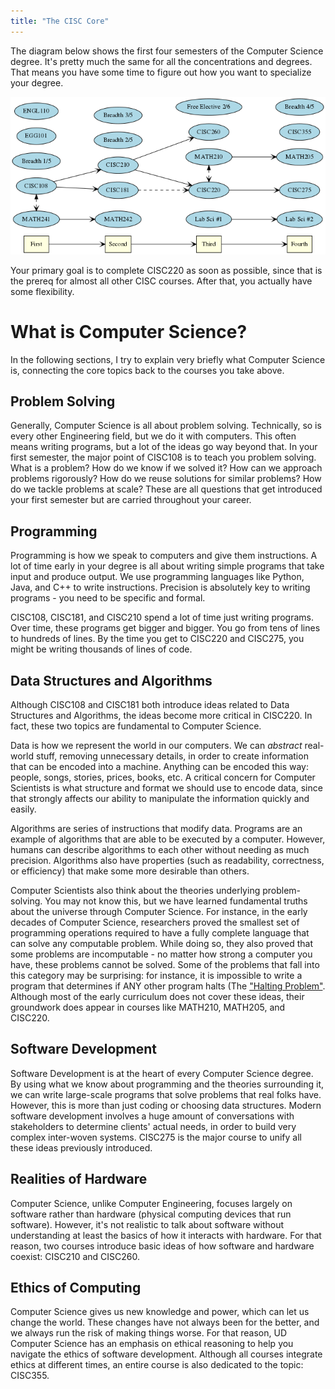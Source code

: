 ```yaml
---
title: "The CISC Core"
---
```


The diagram below shows the first four semesters of the Computer Science degree.
It's pretty much the same for all the concentrations and degrees.
That means you have some time to figure out how you want to specialize your degree.

![images/cs_core.png](images/cs_core.png)

Your primary goal is to complete CISC220 as soon as possible, since that is the prereq for almost all other CISC courses. After that, you actually have some flexibility.

# What is Computer Science?

In the following sections, I try to explain very briefly what Computer Science is, connecting the core topics back to the courses you take above.

## Problem Solving

Generally, Computer Science is all about problem solving.
Technically, so is every other Engineering field, but we do it with computers.
This often means writing programs, but a lot of the ideas go way beyond that.
In your first semester, the major point of CISC108 is to teach you problem solving.
What is a problem? How do we know if we solved it? How can we approach problems rigorously? How do we reuse solutions for similar problems? How do we tackle problems at scale? These are all questions that get introduced your first semester but are carried throughout your career.

## Programming

Programming is how we speak to computers and give them instructions. A lot of time early in your degree is all about writing simple programs that take input and produce output. We use programming languages like Python, Java, and C++ to write instructions. Precision is absolutely key to writing programs - you need to be specific and formal.

CISC108, CISC181, and CISC210 spend a lot of time just writing programs. Over time, these programs get bigger and bigger. You go from tens of lines to hundreds of lines. By the time you get to CISC220 and CISC275, you might be writing thousands of lines of code.

## Data Structures and Algorithms

Although CISC108 and CISC181 both introduce ideas related to Data Structures and Algorithms, the ideas become more critical in CISC220. In fact, these two topics are fundamental to Computer Science.

Data is how we represent the world in our computers. We can *abstract* real-world stuff, removing unnecessary details, in order to create information that can be encoded into a machine. Anything can be encoded this way: people, songs, stories, prices, books, etc. A critical concern for Computer Scientists is what structure and format we should use to encode data, since that strongly affects our ability to manipulate the information quickly and easily.

Algorithms are series of instructions that modify data. Programs are an example of algorithms that are able to be executed by a computer. However, humans can describe algorithms to each other without needing as much precision. Algorithms also have properties (such as readability, correctness, or efficiency) that make some more desirable than others.

Computer Scientists also think about the theories underlying problem-solving.
You may not know this, but we have learned fundamental truths about the universe through Computer Science.
For instance, in the early decades of Computer Science, researchers proved the smallest set of programming operations required to have a fully complete language that can solve any computable problem.
While doing so, they also proved that some problems are incomputable - no matter how strong a computer you have, these problems cannot be solved.
Some of the problems that fall into this category may be surprising: for instance, it is impossible to write a program that determines if ANY other program halts (The ["Halting Problem"](https://www.youtube.com/watch?v=t37GQgUPa6k).
Although most of the early curriculum does not cover these ideas, their groundwork does appear in courses like MATH210, MATH205, and CISC220.

## Software Development 

Software Development is at the heart of every Computer Science degree. By using what we know about programming and the theories surrounding it, we can write large-scale programs that solve problems that real folks have. However, this is more than just coding or choosing data structures. Modern software development involves a huge amount of conversations with stakeholders to determine clients' actual needs, in order to build very complex inter-woven systems. CISC275 is the major course to unify all these ideas previously introduced.

## Realities of Hardware

Computer Science, unlike Computer Engineering, focuses largely on software rather than hardware (physical computing devices that run software). However, it's not realistic to talk about software without understanding at least the basics of how it interacts with hardware.
For that reason, two courses introduce basic ideas of how software and hardware coexist: CISC210 and CISC260.

## Ethics of Computing

Computer Science gives us new knowledge and power, which can let us change the world.
These changes have not always been for the better, and we always run the risk of making things worse.
For that reason, UD Computer Science has an emphasis on ethical reasoning to help you navigate the ethics of software development.
Although all courses integrate ethics at different times, an entire course is also dedicated to the topic: CISC355.
